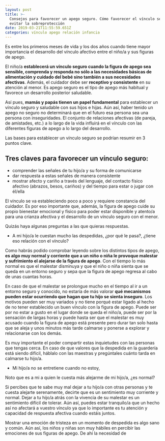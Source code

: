 ```yaml
---
layout: post
title: >-
  Consejos para favorecer un apego seguro. Cómo favorecer el vínculo seguro y
  evitar la sobreprotección
date: 2019-03-21T11:55:59.651Z
categories: vínculo apego relación infancia
---
```

Es entre los primeros meses de vida y los dos años cuando tiene mayor importancia el desarrollo del vínculo afectivo entre el niño/a y sus figuras de apego. 

El niño/a **establecerá un vínculo seguro cuando la figura de apego sea sensible, comprenda y responda no sólo a las necesidades básicas de alimentación y cuidado del bebé sino también a sus necesidades afectivas**. Además, el cuidador debe ser **receptivo y consistente** en su atención al menor. Es apego seguro es el tipo de apego más habitual y favorece un desarrollo posterior saludable.

Así pues, **mamás y papás tienen un papel fundamental** para establecer un vínculo seguro y saludable con sus hijos e hijas. Aún así, haber tenido un apego no seguro no determinará que en el futuro esa persona sea una persona con inseguridades. El conjunto de relaciones afectivas (de pareja, de amistades, etc.) a lo largo de la vida influirá en el vínculo con las diferentes figuras de apego a lo largo del desarrollo.

Las bases para establecer un vínculo seguro se podrían resumir en 3 puntos clave.

## Tres claves para favorecer un vínculo seguro:

* comprender las señales de tu hijo/a y su forma de comunicarse
* dar respuesta a estas señales de manera consistente
* mostrar afecto y cariño a través del lenguaje, del contacto físico afectivo (abrazos, besos, cariños) y del tiempo para estar o jugar con él/ella

El vínculo se va estableciendo poco a poco y requiere constancia del cuidador. Es por eso importante que, además, la figura de apego cuide su propio bienestar emocional y físico para poder estar disponible y atento/a para una crianza afectiva y el desarrollo de un vínculo seguro con el menor.



Quizás haya algunas preguntas a las que quieras respuestas.

* A mi hijo/a le cuestan mucho las despedidas, ¿por qué le pasa?, ¿tiene eso relación con el vínculo?

Como habrás podido comprobar leyendo sobre los distintos tipos de apego, **es algo muy normal y corriente que a un niño o niña le provoque malestar y sufrimiento el alejarse de la figura de apego**. Con el tiempo lo más normal es que el malestar disminuya y que el niño o niña sienta que se queda en un entorno seguro y sepa que la figura de apego regresa al cabo de unas cuantas horas. 

En caso de que el malestar se prolongue mucho en el tiempo al ir a un entorno seguro y conocido, no estaría de más valorar **qué mecanismos pueden estar ocurriendo que hagan que tu hijo se sienta inseguro**. Los motivos pueden ser muy variados y no tiene porqué estar ligado al hecho de no tener establecido un buen vínculo con la figura de apego. Puede ser por no estar a gusto en el lugar donde se queda el niño/a, puede ser por la sensación de largas horas y puede hasta ser que el malestar es muy acusado cuando la figura de apego está presente pero durar tan solo hasta que se aleja y unos minutos más tarde calmarse y ponerse a explorar y relacionarse con los demás.

Es muy importante el poder compartir estas inquietudes con las personas que tengas cerca. En caso de que valores que la despedida en la guardería está siendo difícil, háblalo con las maestras y pregúntales cuánto tarda en calmarse tu hijo/a.



* Mi hijo/a no se entretiene cuando no estoy,

Noto que es a mi a quien le cuesta más alejarme de mi hijo/a, ¿es normal?

Si percibes que te sabe muy mal dejar a tu hijo/a con otras personas y te cuesta alejarte serenamente, decirte que es un sentimiento muy corriente y normal. Dejar a tu hijo/a atrás con la vivencia de su malestar es un sentimiento difícil de tolerar. Aún así, puedes estar tranquilo/a que un hecho así no afectará a vuestro vínculo ya que lo importante es tu atención y capacidad de respuesta afectiva cuando estáis juntos. 

Mostrar una emoción de tristeza en un momento de despedida es algo sano y común. Aún así, los niños y niñas son muy hábiles en percibir las emociones de sus figuras de apego. De ahí la necesidad de









##
